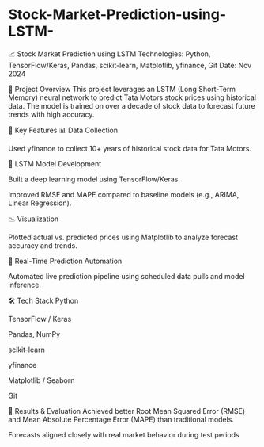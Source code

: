 # Stock-Market-Prediction-using-LSTM-
📈 Stock Market Prediction using LSTM
Technologies: Python, TensorFlow/Keras, Pandas, scikit-learn, Matplotlib, yfinance, Git
Date: Nov 2024

🚀 Project Overview
This project leverages an LSTM (Long Short-Term Memory) neural network to predict Tata Motors stock prices using historical data. The model is trained on over a decade of stock data to forecast future trends with high accuracy.

📌 Key Features
📊 Data Collection

Used yfinance to collect 10+ years of historical stock data for Tata Motors.

🧠 LSTM Model Development

Built a deep learning model using TensorFlow/Keras.

Improved RMSE and MAPE compared to baseline models (e.g., ARIMA, Linear Regression).

📉 Visualization

Plotted actual vs. predicted prices using Matplotlib to analyze forecast accuracy and trends.

🔁 Real-Time Prediction Automation

Automated live prediction pipeline using scheduled data pulls and model inference.

🛠️ Tech Stack
Python

TensorFlow / Keras

Pandas, NumPy

scikit-learn

yfinance

Matplotlib / Seaborn

Git

🧠 Results & Evaluation
Achieved better Root Mean Squared Error (RMSE) and Mean Absolute Percentage Error (MAPE) than traditional models.

Forecasts aligned closely with real market behavior during test periods

